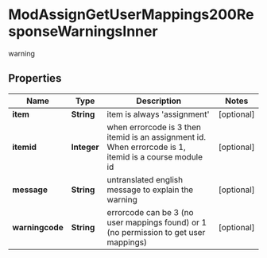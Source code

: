 

# ModAssignGetUserMappings200ResponseWarningsInner

warning

## Properties

| Name | Type | Description | Notes |
|------------ | ------------- | ------------- | -------------|
|**item** | **String** | item is always &#39;assignment&#39; |  [optional] |
|**itemid** | **Integer** | when errorcode is 3 then itemid is an assignment id. When errorcode is 1, itemid is a course module id |  [optional] |
|**message** | **String** | untranslated english message to explain the warning |  [optional] |
|**warningcode** | **String** | errorcode can be 3 (no user mappings found) or 1 (no permission to get user mappings) |  [optional] |



